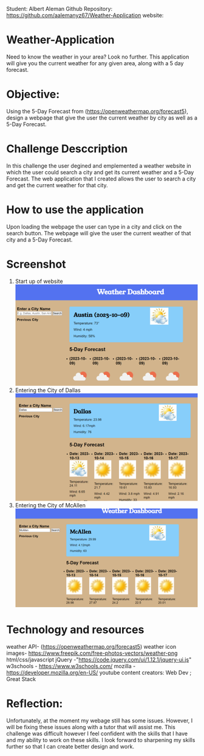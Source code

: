 Student: Albert Aleman
Github Repository: https://github.com/aalemanyz67/Weather-Application
website: 

# Weather-Application
Need to know the weather in your area? Look no further. This application will give you the current weather for any given area, along with a 5 day forecast.

# Objective:
Using the 5-Day Forecast from (https://openweathermap.org/forecast5), design a webpage that give the user the current weather by city as well as a 5-Day Forecast.

# Challenge Desccription
In this challenge the user degined and emplemented a weather website in which the user could search a city and get its current weather and a 5-Day Forecast.
The web application that I created allows the user to search a city and get the current weather for that city.
# How to use the application
Upon loading the webpage the user can type in a city and click on the search button. The webpage will give the user the current weather of that city and a 5-Day Forecast.


# Screenshot
1) Start up of website
![Alt text](images/startup.png)
2) Entering the City of Dallas
![Alt text](<images/City of Dallas.png>)
3) Entering the City of McAllen
![Alt text](<images/City of McAllen.png>)

# Technology and resources
weather API- (https://openweathermap.org/forecast5)
weather icon images- https://www.freepik.com/free-photos-vectors/weather-png
html/css/javascript
jQuery -"https://code.jquery.com/ui/1.12.1/jquery-ui.js"
w3schools - https://www.w3schools.com/
mozilla - https://developer.mozilla.org/en-US/
youtube content creators: Web Dev ; Great Stack

# Reflection:
Unfortunately, at the moment my webage still has some issues. However, I will be fixing these issues along with a tutor that will assist me. 
This challenge was difficult however I feel confident with the skills that I have and my ability to work on these skills. I look forward to sharpening my skills further
so that I can create better design and work. 








